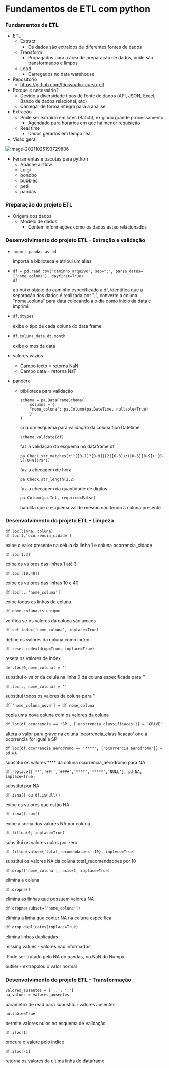 # Fundamentos de ETL com python

### Fundamentos de ETL

- ETL
  - Extract
    - Os dados são extraídos de diferentes fontes de dados
  - Transform
    - Propagados para a área de preparação de dados, onde são transformados e limpos
  - Load
    - Carregados no data warehouse
- Repositorio
  - https://github.com/ftiosso/dio-curso-etl
- Porque é necessário?
  - Devido a diversidade tipos de fonte de dados (API, JSON, Excel, Banco de dados relacional, etc)
  - Carregar de forma integra para a análise
- Extração
  - Pode ser extraido em lotes (Batch), exigindo grande processamento
    - Agendado para horarios em que há menor requisição
  - Real time
    - Dados gerados em tempo real
- Visão geral

![image-20211025193729806](C:\Users\Micael\AppData\Roaming\Typora\typora-user-images\image-20211025193729806.png)

- Ferramentas e pacotes para python
  - Apache airflow
  - Luigi
  - bonobo
  - bubbles
  - petl
  - pandas

### Preparação do projeto ETL

- Origem dos dados
  - Modelo de dados
    - Contem informações como os dados estao relacionados

### Desenvolvimento do projeto ETL - Extração e validação

- ```
  import pandas as pd
  ```

  importa a biblioteca e atribui um alias

- ```
  df = pd.read_csv("caminho_arquivo", sep=";", parse_dates=["nome_coluna"], dayfirst=True)
  df
  ```

  atribui o objeto do caminho especificado a df, identifica que a separação dos dados é realizada por ";", converte a coluna "nome_coluna" para data colocando a o dia como inicio da data  e imprimi

- ```
  df.dtypes
  ```

  exibe o tipo de cada coluna do data frame

- ```
  df.coluna_data.dt.month
  ```

  exibe o mes da data
  
- valores vazios

  - Campo texto = retorna NaN
  - Campo data = retorna NaT

- pandera

  - biblioteca para validação

    ```
    schema = pa.DataFrameSchema(
    	columns = {
    	"nome_coluna": pa.Column(pa.DateTime, nullable=True)
    	}
    )
    ```

    cria um esquema para validação da coluna tipo Datetime

    ```
    schema.validate(df)
    ```

    faz a validação do esquema no dataframe df

    ```
    pa.Check.str_matches(r'^([0-1]?[0-9]|[2][0-3]):([0-5][0-9](:[0-5][0-9])?$'))
    ```

    faz a checagem de hora 

    ```
    pa.Check.str_length(2,2)
    ```

    faz a checagem da quantidade de dígitos

    ```
    pa.Column(pa.Int, required=False)
    ```

    habilita que o esquema valide mesmo não tendo a coluna presente

### Desenvolvimento do projeto ETL - Limpeza

```
df.loc[linha, coluna]
df.loc[1,'ocorrencia_cidade']
```

exibe o valor presente na célula da linha 1 e coluna ocorrencia_cidade

```
df.loc[1:3]
```

exibe os valores das linhas 1 até 3

```
df.loc[[10,40]]
```

exibe os valores das linhas 10 e 40

```
df.loc[:, 'nome_coluna']
```

exibe todas as linhas da coluna

```
df.nome_coluna.is_unique
```

verifica se os valores da coluna são unicos

```
df.set_index('nome_coluna', inplace=True)
```

define os valores da coluna como index

```
df.reset_index(drop=True, inplace=True)
```

reseta os valores de index

```
def.loc[0,nome_coluna] = ''
```

substitui o valor da celula na linha 0 da coluna especificada para ''

```
df.loc[:, nome_coluna] = ''
```

substitui todos os valores da coluna para ''

```
df['nome_coluna_nova'] = df.nome_coluna
```

copia uma nova coluna com os valores da coluna

```
df.loc[df.ocorrencia == 'SP', ['ocorrencia_classificacao']] = 'GRAVE'
```

altera o valor para grave na coluna 'ocorrencia_classificacao' one a ocorrencia for igual a SP

```
df.loc[df.ocorrencia_aerodromo == '****', ['ocorrencia_aerodromo']] = pd.NA
```

substitui os valores **** da coluna ocorrencia_aerodromo para NA

```
df.replace(['**','##!','####','****','*****','NULL'], pd.NA, inplace=True)
```

substitui por NA

```
df.isna() ou df.isnull()
```

exibe os valores que estão NA

```
df.isna().sum()
```

exibe a soma dos valores NA por coluna

```
df.fillna(0, inplace=True)
```

substitui os valores nulos por zero

```
df.fillna(value={'total_recomendacoes':10}, inplece=True)
```

substitui os valores NA da coluna total_recomendacoes por 10

```
df.drop(['nome_coluna'], axis=1, inplace=True)
```

elimina a coluna

```
df.dropna()
```

elimina as linhas que possuem valores NA

```
df.dropna(subset=['nome_coluna'])
```

elimina a linha que conter NA na coluna especifica

```
df.drop_duplicates(inplace=True)
```

elimina linhas duplicadas

missing values - valores não informados

​	Pode ser tratado pelo NA do pandas, ou NaN do Numpy

outlier - extrapolou o valor normal

### Desenvolvimento do projeto ETL - Transformação

```
valores_ausentes = ['..', '.']
na_values = valores_ausentes
```

parametro de read para subustituir valores ausentes 

```
nullable=True
```

permite valores nulos no esquema de validação

```
df.iloc[1]
```

procura o valore pelo indice

```
df.iloc[-1]
```

retorna os valores da ultima linha do dataframe

